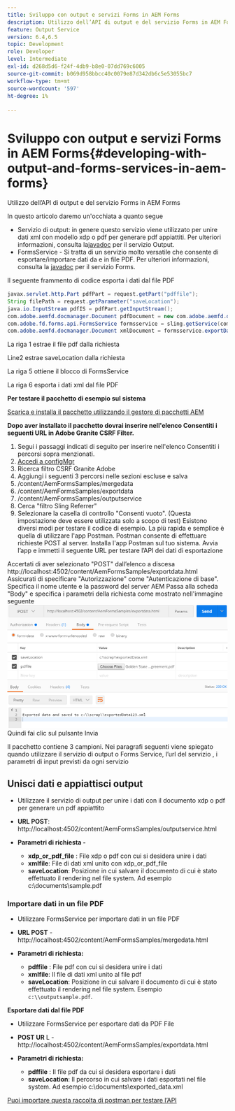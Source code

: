 ```yaml
---
title: Sviluppo con output e servizi Forms in AEM Forms
description: Utilizzo dell’API di output e del servizio Forms in AEM Forms
feature: Output Service
version: 6.4,6.5
topic: Development
role: Developer
level: Intermediate
exl-id: d268d5d6-f24f-4db9-b8e0-07dd769c6005
source-git-commit: b069d958bbcc40c0079e87d342db6c5e53055bc7
workflow-type: tm+mt
source-wordcount: '597'
ht-degree: 1%

---
```


# Sviluppo con output e servizi Forms in AEM Forms{#developing-with-output-and-forms-services-in-aem-forms}

Utilizzo dell’API di output e del servizio Forms in AEM Forms

In questo articolo daremo un&#39;occhiata a quanto segue

* Servizio di output: in genere questo servizio viene utilizzato per unire dati xml con modello xdp o pdf per generare pdf appiattiti. Per ulteriori informazioni, consulta la[javadoc](https://helpx.adobe.com/experience-manager/6-5/forms/javadocs/index.html?com/adobe/fd/output/api/OutputService.html) per il servizio Output.
* FormsService - Si tratta di un servizio molto versatile che consente di esportare/importare dati da e in file PDF. Per ulteriori informazioni, consulta la [javadoc](https://helpx.adobe.com/experience-manager/6-5/forms/javadocs/index.html?com/adobe/fd/forms/api/class-use/FormsService.html) per il servizio Forms.


Il seguente frammento di codice esporta i dati dal file PDF

```java
javax.servlet.http.Part pdfPart = request.getPart("pdffile");
String filePath = request.getParameter("saveLocation");
java.io.InputStream pdfIS = pdfPart.getInputStream();
com.adobe.aemfd.docmanager.Document pdfDocument = new com.adobe.aemfd.docmanager.Document(pdfIS);
com.adobe.fd.forms.api.FormsService formsservice = sling.getService(com.adobe.fd.forms.api.FormsService.class);
com.adobe.aemfd.docmanager.Document xmlDocument = formsservice.exportData(pdfDocument,com.adobe.fd.forms.api.DataFormat.Auto);
```

La riga 1 estrae il file pdf dalla richiesta

Line2 estrae saveLocation dalla richiesta

La riga 5 ottiene il blocco di FormsService

La riga 6 esporta i dati xml dal file PDF

**Per testare il pacchetto di esempio sul sistema**

[Scarica e installa il pacchetto utilizzando il gestore di pacchetti AEM](assets/outputandformsservice.zip)




**Dopo aver installato il pacchetto dovrai inserire nell&#39;elenco Consentiti i seguenti URL in Adobe Granite CSRF Filter.**

1. Segui i passaggi indicati di seguito per inserire nell&#39;elenco Consentiti i percorsi sopra menzionati.
1. [Accedi a configMgr](http://localhost:4502/system/console/configMgr)
1. Ricerca filtro CSRF Granite Adobe
1. Aggiungi i seguenti 3 percorsi nelle sezioni escluse e salva
1. /content/AemFormsSamples/mergedata
1. /content/AemFormsSamples/exportdata
1. /content/AemFormsSamples/outputservice
1. Cerca &quot;filtro Sling Referrer&quot;
1. Selezionare la casella di controllo &quot;Consenti vuoto&quot;. (Questa impostazione deve essere utilizzata solo a scopo di test) Esistono diversi modi per testare il codice di esempio. La più rapida e semplice è quella di utilizzare l&#39;app Postman. Postman consente di effettuare richieste POST al server. Installa l&#39;app Postman sul tuo sistema.
Avvia l’app e immetti il seguente URL per testare l’API dei dati di esportazione

Accertati di aver selezionato &quot;POST&quot; dall’elenco a discesa http://localhost:4502/content/AemFormsSamples/exportdata.html Assicurati di specificare &quot;Autorizzazione&quot; come &quot;Autenticazione di base&quot;. Specifica il nome utente e la password del server AEM Passa alla scheda &quot;Body&quot; e specifica i parametri della richiesta come mostrato nell&#39;immagine seguente
![esportare](assets/postexport.png)
Quindi fai clic sul pulsante Invia

Il pacchetto contiene 3 campioni. Nei paragrafi seguenti viene spiegato quando utilizzare il servizio di output o Forms Service, l’url del servizio , i parametri di input previsti da ogni servizio

## Unisci dati e appiattisci output

* Utilizzare il servizio di output per unire i dati con il documento xdp o pdf per generare un pdf appiattito
* **URL POST**: http://localhost:4502/content/AemFormsSamples/outputservice.html
* **Parametri di richiesta -**

   * **xdp_or_pdf_file** : File xdp o pdf con cui si desidera unire i dati
   * **xmlfile**: File di dati xml unito con xdp_or_pdf_file
   * **saveLocation**: Posizione in cui salvare il documento di cui è stato effettuato il rendering nel file system. Ad esempio c:\\documents\\sample.pdf

### Importare dati in un file PDF

* Utilizzare FormsService per importare dati in un file PDF
* **URL POST** - http://localhost:4502/content/AemFormsSamples/mergedata.html
* **Parametri di richiesta:**

   * **pdffile** : File pdf con cui si desidera unire i dati
   * **xmlfile**: Il file di dati xml unito al file pdf
   * **saveLocation**: Posizione in cui salvare il documento di cui è stato effettuato il rendering nel file system. Esempio `c:\\outputsample.pdf`.

**Esportare dati dal file PDF**
* Utilizzare FormsService per esportare dati da PDF File
* **POST UR** L - http://localhost:4502/content/AemFormsSamples/exportdata.html
* **Parametri di richiesta:**

   * **pdffile** : Il file pdf da cui si desidera esportare i dati
   * **saveLocation**: Il percorso in cui salvare i dati esportati nel file system. Ad esempio c:\\documents\\exported_data.xml

[Puoi importare questa raccolta di postman per testare l’API](assets/document-services-postman-collection.json)
